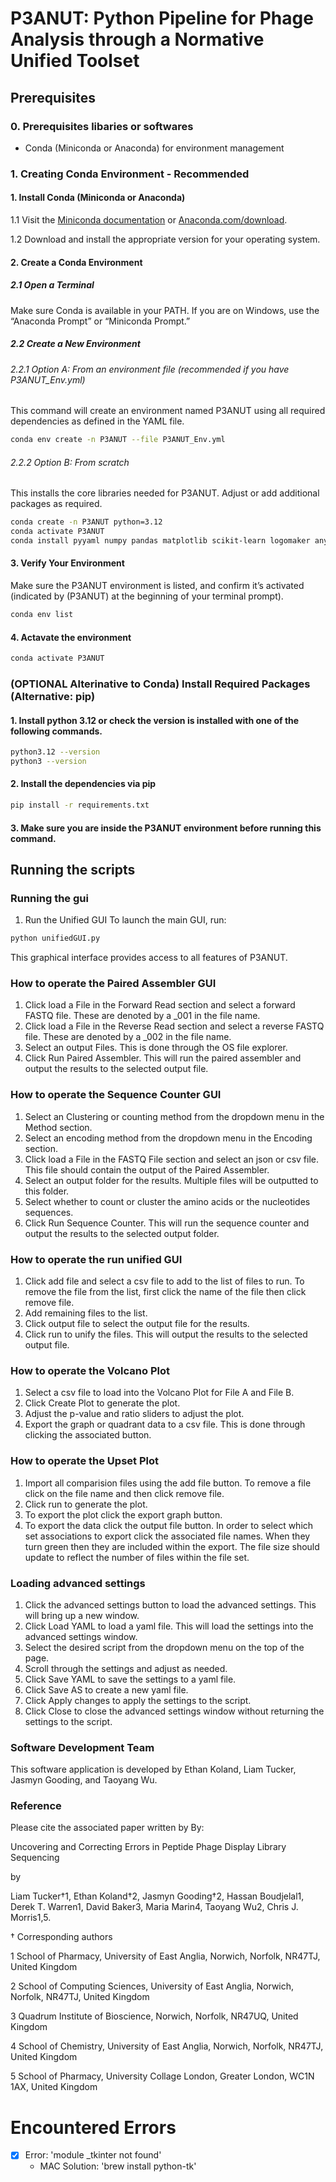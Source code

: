 # P3ANUT: Python Pipeline for Phage Analysis through a Normative Unified Toolset

## Prerequisites
### 0. Prerequisites libaries or softwares
- Conda (Miniconda or Anaconda) for environment management

### 1. Creating Conda Environment - Recommended

#### 1. Install Conda (Miniconda or Anaconda)
   1.1 Visit the [Miniconda documentation](https://www.anaconda.com/docs/getting-started/miniconda/main) or [Anaconda.com/download](https://www.anaconda.com/download).
   
   1.2 Download and install the appropriate version for your operating system.
#### 2. Create a Conda Environment
  ##### 2.1 Open a Terminal
  Make sure Conda is available in your PATH. If you are on Windows, use the “Anaconda Prompt” or “Miniconda Prompt.”
    
  ##### 2.2 Create a New Environment
  ###### 2.2.1 Option A: From an environment file (recommended if you have P3ANUT_Env.yml)
  This command will create an environment named P3ANUT using all required dependencies as defined in the YAML file.

``` bash 
conda env create -n P3ANUT --file P3ANUT_Env.yml
```
  ###### 2.2.2 Option B: From scratch
  This installs the core libraries needed for P3ANUT. Adjust or add additional packages as required.

``` bash
conda create -n P3ANUT python=3.12
conda activate P3ANUT
conda install pyyaml numpy pandas matplotlib scikit-learn logomaker anytree conda-forge::python-levenshtein
```

#### 3. Verify Your Environment
  Make sure the P3ANUT environment is listed, and confirm it’s activated (indicated by (P3ANUT) at the beginning of your terminal prompt).
  ```bash
  conda env list
  ```

#### 4. Actavate the environment
```bash
conda activate P3ANUT
```

### (OPTIONAL Alterinative to Conda) Install Required Packages (Alternative: pip)
#### 1. Install python 3.12 or check the version is installed with one of the following commands. 
```bash
python3.12 --version
python3 --version
```

#### 2. Install the dependencies via pip
```bash
pip install -r requirements.txt
```
#### 3. Make sure you are inside the P3ANUT environment before running this command.

## Running the scripts
### Running the gui

1. Run the Unified GUI
  To launch the main GUI, run:
  
  ```bash
  python unifiedGUI.py
  ```

This graphical interface provides access to all features of P3ANUT.

### How to operate the Paired Assembler GUI
1. Click load a File in the Forward Read section and select a forward FASTQ file. These are denoted by a _001 in the file name.
2. Click load a File in the Reverse Read section and select a reverse FASTQ file. These are denoted by a _002 in the file name.
3. Select an output Files. This is done through the OS file explorer.
4. Click Run Paired Assembler. This will run the paired assembler and output the results to the selected output file.

### How to operate the Sequence Counter GUI
1. Select an Clustering or counting method from the dropdown menu in the Method section.
2. Select an encoding method from the dropdown menu in the Encoding section.
3. Click load a File in the FASTQ File section and select an json or csv file. This file should contain the output of the Paired Assembler.
4. Select an output folder for the results. Multiple files will be outputted to this folder.
5. Select whether to count or cluster the amino acids or the nucleotides sequences.
6. Click Run Sequence Counter. This will run the sequence counter and output the results to the selected output folder.

### How to operate the run unified GUI
1. Click add file and select a csv file to add to the list of files to run. To remove the file from the list, first click the name of the file then click remove file.
2. Add remaining files to the list.
3. Click output file to select the output file for the results.
4. Click run to unify the files. This will output the results to the selected output file.

### How to operate the Volcano Plot
1. Select a csv file to load into the Volcano Plot for File A and File B.
2. Click Create Plot to generate the plot.
3. Adjust the p-value and ratio sliders to adjust the plot.
4. Export the graph or quadrant data to a csv file. This is done through clicking the associated button.

### How to operate the Upset Plot
1. Import all comparision files using the add file button. To remove a file click on the file name and then click remove file.
2. Click run to generate the plot.
3. To export the plot click the export graph button.
4. To export the data click the output file button. In order to select which set associations to export click the associated file names. When they turn green then they are included within the export. The file size should update to reflect the number of files within the file set.

### Loading advanced settings
1. Click the advanced settings button to load the advanced settings. This will bring up a new window.
2. Click Load YAML to load a yaml file. This will load the settings into the advanced settings window.
3. Select the desired script from the dropdown menu on the top of the page.
4. Scroll through the settings and adjust as needed.
5. Click Save YAML to save the settings to a yaml file.
6. Click Save AS to create a new yaml file.
7. Click Apply changes to apply the settings to the script.
8. Click Close to close the advanced settings window without returning the settings to the script.

### Software Development Team
This software application is developed by Ethan Koland, Liam Tucker, Jasmyn Gooding, and Taoyang Wu.

### Reference
Please cite the associated paper written by By:

Uncovering and Correcting Errors in Peptide Phage Display Library Sequencing

by

Liam Tucker†1, Ethan Koland†2, Jasmyn Gooding†2, Hassan Boudjelal1, Derek T. Warren1, David Baker3, Maria Marin4, Taoyang Wu2, Chris J. Morris1,5.

† Corresponding authors

1 School of Pharmacy, University of East Anglia, Norwich, Norfolk, NR47TJ, United Kingdom

2 School of Computing Sciences, University of East Anglia, Norwich, Norfolk, NR47TJ, United Kingdom

3 Quadrum Institute of Bioscience, Norwich, Norfolk, NR47UQ, United Kingdom

4 School of Chemistry, University of East Anglia, Norwich, Norfolk, NR47TJ, United Kingdom 

5 School of Pharmacy, University Collage London, Greater London, WC1N 1AX, United Kingdom







# Encountered Errors
- [x] Error: 'module _tkinter not found' 
  - MAC Solution: 'brew install python-tk'
